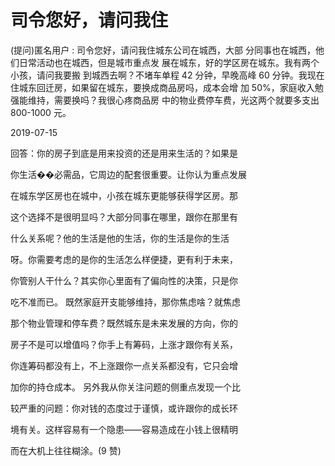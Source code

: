 # 司令您好，请问我住

(提问)匿名用户 : 司令您好，请问我住城东公司在城西，大部 分同事也在城西，他们日常活动也在城西，但是城市重点发 展在城东，好的学区房在城东。我有两个小孩，请问我要搬 到城西去啊？不堵车单程 42 分钟，早晚高峰 60 分钟。我现在 住城东回迁房，如果留在城东，要换成商品房吗，成本会增 加 50%，家庭收入勉强能维持，需要换吗？我很心疼商品房 中的物业费停车费，光这两个就要多支出 800-1000 元。

2019-07-15

回答：你的房子到底是用来投资的还是用来生活的？如果是

你生活��必需品，它周边的配套很重要。让你认为重点发展

在城东学区房也在城中，小孩在城东更能够获得学区房。那

这个选择不是很明显吗？大部分同事在哪里，跟你在那里有

什么关系呢？他的生活是他的生活，你的生活是你的生活

呀。你需要考虑的是你的生活怎么样便捷，更有利于未来，

你管别人干什么？其实你心里面有了偏向性的决策，只是你

吃不准而已。 既然家庭开支能够维持，那你焦虑啥？就焦虑

那个物业管理和停车费？既然城东是未来发展的方向，你的

房子不是可以增值吗？你手上有筹码，上涨才跟你有关系，

你连筹码都没有上，不上涨跟你一点关系都没有，它只会增

加你的持仓成本。 另外我从你关注问题的侧重点发现一个比

较严重的问题：你对钱的态度过于谨慎，或许跟你的成长环

境有关。这样容易有一个隐患——容易造成在小钱上很精明

而在大机上往往糊涂。(9 赞)
